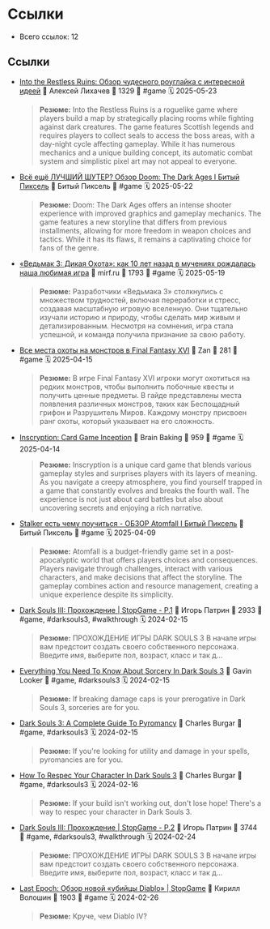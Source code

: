 # Ссылки

- Всего ссылок: 12

## Ссылки

- [Into the Restless Ruins: Обзор чудесного роуглайка с интересной идеей](https://stopgame.ru/show/147371/into_the_restless_ruins_review_chudesnogo_rouglayka_s_interesnoy_ideey) 👤 Алексей Лихачев 💬 1329 🔖 #game 🗓️ 2025-05-23
    > **Резюме:** Into the Restless Ruins is a roguelike game where players build a map by strategically placing rooms while fighting against dark creatures. The game features Scottish legends and requires players to collect seals to access the boss areas, with a day-night cycle affecting gameplay. While it has numerous mechanics and a unique building concept, its automatic combat system and simplistic pixel art may not appeal to everyone.
- [Всё ещё ЛУЧШИЙ ШУТЕР? Обзор Doom: The Dark Ages I Битый Пиксель](https://www.youtube.com/watch?v=NJ_drb3o3wY) 👤 Битый Пиксель 🔖 #game 🗓️ 2025-05-22
    > **Резюме:** Doom: The Dark Ages offers an intense shooter experience with improved graphics and gameplay mechanics. The game features a new storyline that differs from previous installments, allowing for more freedom in weapon choices and tactics. While it has its flaws, it remains a captivating choice for fans of the genre.
- [«Ведьмак 3: Дикая Охота»: как 10 лет назад в мучениях рождалась наша любимая игра](https://www.mirf.ru/games/vedmak-3-dikaya-ohota-istoriya-sozdaniya) 👤 mirf.ru 💬 1793 🔖 #game 🗓️ 2025-05-19
    > **Резюме:** Разработчики «Ведьмака 3» столкнулись с множеством трудностей, включая переработки и стресс, создавая масштабную игровую вселенную. Они тщательно изучали историю и природу, чтобы сделать мир живым и детализированным. Несмотря на сомнения, игра стала успешной, и команда получила признание за свою работу.
- [Все места охоты на монстров в Final Fantasy XVI](https://www.goha.ru/vse-mesta-ohoty-na-monstrov-v-final-fantasy-xvi-40mBD0) 👤 Zan 💬 281 🔖 #game 🗓️ 2025-04-15
    > **Резюме:** В игре Final Fantasy XVI игроки могут охотиться на редких монстров, чтобы выполнить побочные квесты и получить ценные предметы. В гайде представлены места появления различных монстров, таких как Беспощадный грифон и Разрушитель Миров. Каждому монстру присвоен ранг охоты, который указывает на его сложность.
- [Inscryption: Card Game Inception](https://jefklakscodex.com/games/switch/inscryption/) 👤 Brain Baking 💬 959 🔖 #game 🗓️ 2025-04-14
    > **Резюме:** Inscryption is a unique card game that blends various gameplay styles and surprises players with its layers of meaning. As you navigate a creepy atmosphere, you find yourself trapped in a game that constantly evolves and breaks the fourth wall. The experience is not just about card battles but also about uncovering secrets and enjoying a rich narrative.
- [Stalker есть чему поучиться - ОБЗОР Atomfall I Битый Пиксель](https://youtube.com/watch?v=iuDYa6PDocM&si=Sz94s62KNMm_ovFz) 👤 Битый Пиксель 🔖 #game 🗓️ 2025-04-09
    > **Резюме:** Atomfall is a budget-friendly game set in a post-apocalyptic world that offers players choices and consequences. Players navigate through challenges, interact with various characters, and make decisions that affect the storyline. The gameplay combines action and resource management, creating a unique experience despite its simplicity.
- [Dark Souls III: Прохождение | StopGame - P.1](https://stopgame.ru/show/82650/dark_souls_iii_prohozhdenie) 👤 Игорь Патрин 💬 2933 🔖 #game, #darksouls3, #walkthrough 🗓️ 2024-02-15
    > **Резюме:** ПРОХОЖДЕНИЕ ИГРЫ DARK SOULS 3    В начале игры вам предстоит создать своего собственного персонажа. Введите имя, выберите пол, возраст, класс и так д…
- [Everything You Need To Know About Sorcery In Dark Souls 3](https://www.thegamer.com/dark-souls-3-sorcery-attuning-unlocking-equipment-guide/) 👤 Gavin Looker 🔖 #game, #darksouls3 🗓️ 2024-02-15
    > **Резюме:** If breaking damage caps is your prerogative in Dark Souls 3, sorceries are for you.
- [Dark Souls 3: A Complete Guide To Pyromancy](https://www.thegamer.com/dark-souls-3-pyromancy-in-depth-guide/) 👤 Charles Burgar 🔖 #game, #darksouls3 🗓️ 2024-02-15
    > **Резюме:** If you&#039;re looking for utility and damage in your spells, pyromancies are for you.
- [How To Respec Your Character In Dark Souls 3](https://www.thegamer.com/dark-souls-3-how-to-respec-your-character/) 👤 Charles Burgar 🔖 #game, #darksouls3 🗓️ 2024-02-16
    > **Резюме:** If your build isn't working out, don't lose hope! There's a way to respec your character in Dark Souls 3.
- [Dark Souls III: Прохождение | StopGame - P.2](https://stopgame.ru/show/82650/dark_souls_iii_prohozhdenie/p2) 👤 Игорь Патрин 💬 3744 🔖 #game, #darksouls3, #walkthrough 🗓️ 2024-02-24
    > **Резюме:** ПРОХОЖДЕНИЕ ИГРЫ DARK SOULS 3    В начале игры вам предстоит создать своего собственного персонажа. Введите имя, выберите пол, возраст, класс и так д…
- [Last Epoch: Обзор новой «убийцы Diablo» | StopGame](https://stopgame.ru/show/137672/last_epoch_review_novoy_ubiycy_diablo) 👤 Кирилл Волошин 💬 1903 🔖 #game 🗓️ 2024-02-26
    > **Резюме:** Круче, чем Diablo IV?
